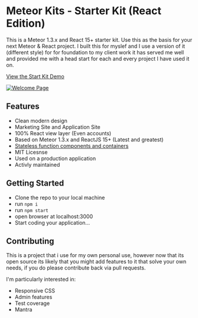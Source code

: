 # Meteor Kits - Starter Kit (React Edition)

This is a Meteor 1.3.x and React 15+ starter kit. Use this as the basis for your next Meteor & React project. I built this for myslef and I use a version of it (different style) for for foundation to my client work it has served me well and provided me with a head start for each and every project I have used it on.  

[View the Start Kit Demo](https://starterkit-react.meteorkits.com/)

[![Welcome Page](https://floydprice.com/wp-content/uploads/2016/03/Screen-Shot-2016-03-09-at-16.41.27-1024x576.png)](https://floydprice.com/blog/introducing-meteor-cast-starter-kit/)

## Features

* Clean modern design
* Marketing Site and Application Site
* 100% React view layer (Even accounts)
* Based on Meteor 1.3.x and ReactJS 15+ (Latest and greatest)
* [Stateless function components and containers](https://floydprice.com/blog/creating-react-components-meteor-1-3/)
* MIT Licesnse
* Used on a production application
* Activly maintained


## Getting Started

- Clone the repo to your local machine
- run <code>npm i</code>
- run <code>npm start</code>
- open browser at localhost:3000
- Start coding your application...

## Contributing

This is a project that i use for my own personal use, however now that its open source its likely that you might add features to it that solve your own needs, if you do please contribute back via pull requests.

I'm particularly interested in: 

- Responsive CSS
- Admin features
- Test coverage
- Mantra



